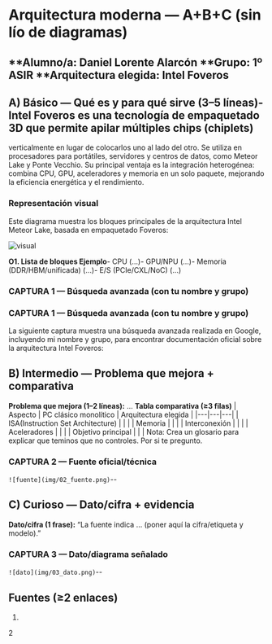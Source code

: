  # Arquitectura moderna — A+B+C (sin lío de diagramas)
 **Alumno/a: Daniel Lorente Alarcón
 **Grupo: 1º ASIR
 **Arquitectura elegida: Intel Foveros
--
## A) Básico — Qué es y para qué sirve (3–5 líneas)- Intel Foveros es una tecnología de empaquetado 3D que permite apilar múltiples chips (chiplets)
verticalmente en lugar de colocarlos uno al lado del otro. Se utiliza en procesadores para portátiles, servidores y centros de datos, 
como Meteor Lake y Ponte Vecchio. Su principal ventaja es la integración heterogénea: combina CPU, GPU, aceleradores y memoria en un solo paquete,
mejorando la eficiencia energética y el rendimiento.
 ### Representación visual 

Este diagrama muestra los bloques principales de la arquitectura Intel Meteor Lake, basada en empaquetado Foveros:

![visual](img/visual_meteor_lake.png)

**O1. Lista de bloques Ejemplo**- CPU (…)- GPU/NPU (…)- Memoria (DDR/HBM/unificada) (…)- E/S (PCIe/CXL/NoC) (…)
 ### CAPTURA 1 — Búsqueda avanzada (con tu nombre y grupo)
 ### CAPTURA 1 — Búsqueda avanzada (con tu nombre y grupo)

La siguiente captura muestra una búsqueda avanzada realizada en Google, incluyendo mi nombre y grupo,
para encontrar documentación oficial sobre la arquitectura Intel Foveros:


## B) Intermedio — Problema que mejora + comparativa
 **Problema que mejora (1–2 líneas):** …
**Tabla comparativa (≥3 filas)**
 | Aspecto | PC clásico monolítico | Arquitectura elegida |
 |---|---|---|
 | ISA(Instruction Set Architecture) | | |
 | Memoria | | |
 | Interconexión | | |
 | Aceleradores | | |
 | Objetivo principal | | |
 Nota: Crea un glosario para explicar que teminos que no controles. Por si
 te pregunto.  
### CAPTURA 2 — Fuente oficial/técnica
 `![fuente](img/02_fuente.png)`--
## C) Curioso — Dato/cifra + evidencia
 **Dato/cifra (1 frase):** “La fuente indica … (poner aquí la
 cifra/etiqueta y modelo).”
 ### CAPTURA 3 — Dato/diagrama señalado
 `![dato](img/03_dato.png)`--
## Fuentes (≥2 enlaces)
 1.
 2
